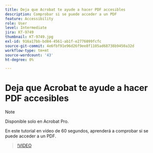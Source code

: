 ```yaml
---
title: Deja que Acrobat te ayude a hacer PDF accesibles
description: Comprobar si se puede acceder a un PDF
feature: Accessibility
role: User
level: Intermediate
jira: KT-9749
thumbnail: KT-9749.jpg
exl-id: 916a17bb-bd84-4561-ab1f-e2776099fcfc
source-git-commit: 4e6fbf91e96d26f9ee8f1105ad68738b9450a32d
workflow-type: tm+mt
source-wordcount: '43'
ht-degree: 0%

---
```


# Deja que Acrobat te ayude a hacer PDF accesibles

>[!NOTE]
>
>Disponible solo en Acrobat Pro.

En este tutorial en vídeo de 60 segundos, aprenderá a comprobar si se puede acceder a un PDF.

>[!VIDEO](https://video.tv.adobe.com/v/340076?quality=12&learn=on&hidetitle=true)
